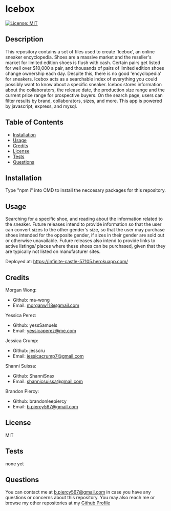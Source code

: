 # Icebox
[![License: MIT](https://img.shields.io/badge/License-MIT-yellow.svg)](https://opensource.org/licenses/MIT)
## Description

This repository contains a set of files used to create 'Icebox', an online sneaker encyclopedia. Shoes are a massive market and the reseller's market for limited edition shoes is flush with cash. Certain pairs get listed for well over $10,000 a pair, and thousands of pairs of limited edition shoes change ownership each day. Despite this, there is no good 'encyclopedia' for sneakers. Icebox acts as a searchable index of everything you could possibly want to know about a specific sneaker. Icebox stores information about the collaborators, the release date, the production size range and the current price range for prospective buyers. On the search page, users can filter results by brand, collaborators, sizes, and more. This app is powered by javascript, express, and mysql. 

## Table of Contents

- [Installation](#installation)
- [Usage](#usage)
- [Credits](#credits)
- [License](#license)
- [Tests](#tests)
- [Questions](#questions)

## Installation

Type "npm i" into CMD to install the neccesary packages for this repository.

## Usage

Searching for a specific shoe, and reading about the information related to the sneaker. Future releases intend to provide information so that the user can convert sizes to the other gender's size, so that the user may purchase shoes intended for the opposite gender, if sizes in their gender are sold out or otherwise unavailable. Future releases also intend to provide links to active listings/ places where these shoes can be purchased, given that they are typically not listed on manufacturer sites.

Deployed at: https://infinite-castle-57105.herokuapp.com/

## Credits

Morgan Wong:
  * Github: ma-wong
  * Email: morganw118@gmail.com
  
Yessica Perez:
  * Github: yessSamuels
  * Email: yessicaperez@me.com

Jessica Crump: 
  * Github: jesscru
  * Email: jessicacrump7@gmail.com
  
Shanni Suissa: 
  * Github: ShanniSnax
  * Email: shannicsuissa@gmail.com
  
Brandon Piercy: 
  * Github: brandonleepiercy
  * Email: b.piercy567@gmail.com

## License

MIT

## Tests

none yet

## Questions

You can contact me at b.piercy567@gmail.com in case you have any questions or concerns about this repository.
You may also reach me or browse my other repositories at my [Github Profile](https://github.com/brandonleepiercy)
